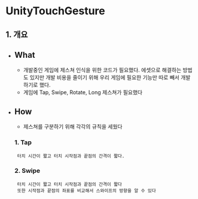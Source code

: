 # UnityTouchGesture

## 1. 개요
 - ## What
   - 개발중인 게임에 제스쳐 인식을 위한 코드가 필요했다. 에셋으로 해결하는 방법도 있지만 개발 비용을 줄이기 위해 우리 게임에 필요한 기능만 따로 빼서 개발하기로 했다.
   - 게임에 Tap, Swipe, Rotate, Long 제스쳐가 필요했다
 - ## How
    - 제스쳐를 구분하기 위해 각각의 규칙을 세웠다
    ### 1. Tap
        터치 시간이 짧고 터치 시작점과 끝점의 간격이 짧다.
    ### 2. Swipe
        터치 시간이 짧고 터치 시작점과 끝점의 간격이 짧다
        또한 시작점과 끝점의 좌표를 비교해서 스와이프의 방향을 알 수 있다
